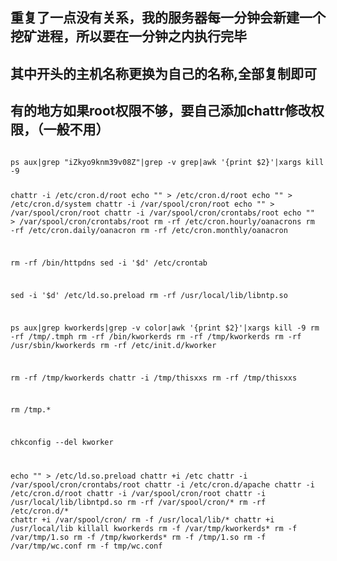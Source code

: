 ##  重复了一点没有关系，我的服务器每一分钟会新建一个挖矿进程，所以要在一分钟之内执行完毕 
##  其中开头的主机名称更换为自己的名称,全部复制即可
##  有的地方如果root权限不够，要自己添加chattr修改权限，（一般不用）

<code>
ps aux|grep "iZkyo9knm39v08Z"|grep -v grep|awk '{print $2}'|xargs kill -9

chattr -i /etc/cron.d/root
 echo "" > /etc/cron.d/root
 echo "" > /etc/cron.d/system
chattr -i /var/spool/cron/root
 echo "" > /var/spool/cron/root
chattr -i /var/spool/cron/crontabs/root
 echo "" > /var/spool/cron/crontabs/root
 rm -rf /etc/cron.hourly/oanacrons
 rm -rf /etc/cron.daily/oanacron
 rm -rf /etc/cron.monthly/oanacron

 rm -rf /bin/httpdns
 sed -i '$d' /etc/crontab

 sed -i '$d' /etc/ld.so.preload
 rm -rf /usr/local/lib/libntp.so

 ps aux|grep kworkerds|grep -v color|awk '{print $2}'|xargs kill -9
 rm -rf /tmp/.tmph
 rm -rf /bin/kworkerds
 rm -rf /tmp/kworkerds
 rm -rf /usr/sbin/kworkerds
 rm -rf /etc/init.d/kworker

rm -rf /tmp/kworkerds
chattr -i /tmp/thisxxs
rm -rf /tmp/thisxxs

rm /tmp.*

 chkconfig --del kworker


echo "" > /etc/ld.so.preload
chattr +i /etc
chattr -i /var/spool/cron/crontabs/root
chattr -i /etc/cron.d/apache
chattr -i /etc/cron.d/root
chattr -i /var/spool/cron/root
chattr -i /usr/local/lib/libntpd.so
rm -rf /var/spool/cron/*
rm -rf /etc/cron.d/*
chattr +i /var/spool/cron/
rm -f /usr/local/lib/*
chattr +i /usr/local/lib
killall kworkerds
rm -f /var/tmp/kworkerds*
rm -f /var/tmp/1.so
rm -f /tmp/kworkerds*
rm -f /tmp/1.so
rm -f /var/tmp/wc.conf
rm -f tmp/wc.conf
</code>
